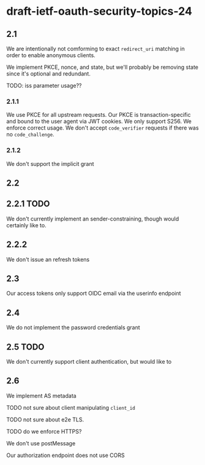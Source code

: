# draft-ietf-oauth-security-topics-24

## 2.1

We are intentionally not comforming to exact `redirect_uri` matching in order
to enable anonymous clients.

We implement PKCE, nonce, and state, but we'll probably be removing state since
it's optional and redundant.

TODO: iss parameter usage??

### 2.1.1

We use PKCE for all upstream requests. Our PKCE is transaction-specific and
bound to the user agent via JWT cookies. We only support S256. We enforce
correct usage. We don't accept `code_verifier` requests if there was no
`code_challenge`.

### 2.1.2

We don't support the implicit grant

## 2.2

## 2.2.1 TODO

We don't currently implement an sender-constraining, though would certainly
like to.

## 2.2.2

We don't issue an refresh tokens

## 2.3

Our access tokens only support OIDC email via the userinfo endpoint 

## 2.4

We do not implement the password credentials grant

## 2.5 TODO

We don't currently support client authentication, but would like to

## 2.6

We implement AS metadata

TODO not sure about client manipulating `client_id`

TODO not sure about e2e TLS.

TODO do we enforce HTTPS?

We don't use postMessage

Our authorization endpoint does not use CORS
